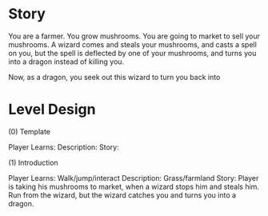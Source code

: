 Story
=========

You are a farmer. You grow mushrooms. You are going to market to sell your mushrooms. A wizard comes and steals your mushrooms, and casts a spell on you, but the spell is deflected by one of your mushrooms, and turns you into a dragon instead of killing you. 

Now, as a dragon, you seek out this wizard to turn you back into 

Level Design
===============

(0) Template

Player Learns:
Description: 
Story: 

(1) Introduction

Player Learns: Walk/jump/interact
Description: Grass/farmland
Story: Player is taking his mushrooms to market, when a wizard stops him and steals him. Run from the wizard, but the wizard catches you and turns you into a dragon. 
